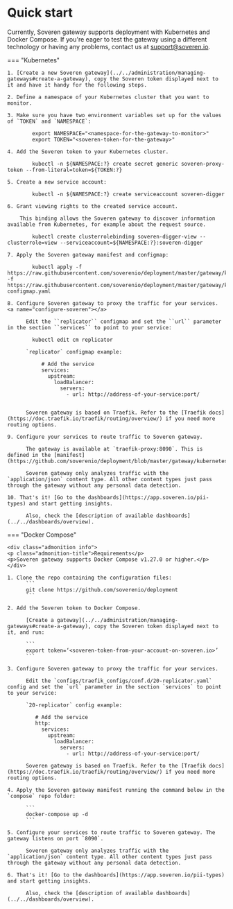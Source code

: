 # Quick start

Currently, Soveren gateway supports deployment with Kubernetes and Docker Compose. If you're eager to test the gateway using a different technology or having any problems, contact us at [support@soveren.io](mailto:support@soveren.io).



=== "Kubernetes"

    1. [Create a new Soveren gateway](../../administration/managing-gateways#create-a-gateway), copy the Soveren token displayed next to it and have it handy for the following steps.
    
    2. Define a namespace of your Kubernetes cluster that you want to monitor.
    
    3. Make sure you have two environment variables set up for the values of `TOKEN` and `NAMESPACE`:
    
            export NAMESPACE="<namespace-for-the-gateway-to-monitor>"
            export TOKEN="<soveren-token-for-the-gateway>"
    
    4. Add the Soveren token to your Kubernetes cluster.
      
            kubectl -n ${NAMESPACE:?} create secret generic soveren-proxy-token --from-literal=token=${TOKEN:?}
    
    5. Create a new service account:
    
            kubectl -n ${NAMESPACE:?} create serviceaccount soveren-digger

    6. Grant viewing rights to the created service account.
    
        This binding allows the Soveren gateway to discover information available from Kubernetes, for example about the request source.
    
            kubectl create clusterrolebinding soveren-digger-view --clusterrole=view --serviceaccount=${NAMESPACE:?}:soveren-digger

    7. Apply the Soveren gateway manifest and configmap:     

            kubectl apply -f https://raw.githubusercontent.com/soverenio/deployment/master/gateway/kubernetes/install.yaml -f https://raw.githubusercontent.com/soverenio/deployment/master/gateway/kubernetes/replicator-configmap.yaml
    
    8. Сonfigure Soveren gateway to proxy the traffic for your services. <a name="configure-soveren"></a>

          Edit the ``replicator`` configmap and set the ``url`` parameter in the section ``services`` to point to your service:

            kubectl edit cm replicator

          `replicator` configmap example:

               # Add the service
               services:
                 upstream:
                   loadBalancer:
                     servers:
                       - url: http://address-of-your-service:port/


          Soveren gateway is based on Traefik. Refer to the [Traefik docs](https://doc.traefik.io/traefik/routing/overview/) if you need more routing options. 

    9. Configure your services to route traffic to Soveren gateway.
    
          The gateway is available at `traefik-proxy:8090`. This is defined in the [manifest](https://github.com/soverenio/deployment/blob/master/gateway/kubernetes/install.yaml).
          
          Soveren gateway only analyzes traffic with the `application/json` content type. All other content types just pass through the gateway without any personal data detection.

    10. That's it! [Go to the dashboards](https://app.soveren.io/pii-types) and start getting insights.

          Also, check the [description of available dashboards](../../dashboards/overview).


          

=== "Docker Compose"

    <div class="admonition info">
    <p class="admonition-title">Requirements</p>
    <p>Soveren gateway supports Docker Compose v1.27.0 or higher.</p>
    </div>

    1. Clone the repo containing the configuration files:
          ```
          git clone https://github.com/soverenio/deployment
          ```

    2. Add the Soveren token to Docker Compose. 

          [Create a gateway](../../administration/managing-gateways#create-a-gateway), copy the Soveren token displayed next to it, and run: 
          
          ```
          export token=‘<soveren-token-from-your-account-on-soveren.io>’
          ```

    3. Сonfigure Soveren gateway to proxy the traffic for your services.

          Edit the `configs/traefik_configs/conf.d/20-replicator.yaml` config and set the `url` parameter in the section `services` to point to your service:

          `20-replicator` config example:
       
             # Add the service
             http:
               services:
                 upstream:
                   loadBalancer:
                     servers:
                       - url: http://address-of-your-service:port/

          Soveren gateway is based on Traefik. Refer to the [Traefik docs](https://doc.traefik.io/traefik/routing/overview/) if you need more routing options.

    4. Apply the Soveren gateway manifest running the command below in the `compose` repo folder:

          ```
          docker-compose up -d
          ```         

    5. Configure your services to route traffic to Soveren gateway. The gateway listens on port `8090`.

          Soveren gateway only analyzes traffic with the `application/json` content type. All other content types just pass through the gateway without any personal data detection. 

    6. That's it! [Go to the dashboards](https://app.soveren.io/pii-types) and start getting insights.

          Also, check the [description of available dashboards](../../dashboards/overview).
